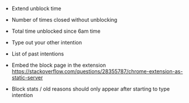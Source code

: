 * Extend unblock time

* Number of times closed without unblocking

* Total time unblocked since 6am time

* Type out your other intention

* List of past intentions

* Embed the block page in the extension
  https://stackoverflow.com/questions/28355787/chrome-extension-as-static-server

* Block stats / old reasons should only appear after starting to type intention
